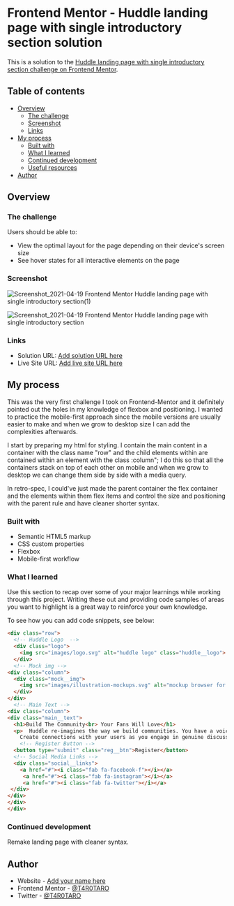 

# Frontend Mentor - Huddle landing page with single introductory section solution

This is a solution to the [Huddle landing page with single introductory section challenge on Frontend Mentor](https://www.frontendmentor.io/challenges/huddle-landing-page-with-a-single-introductory-section-B_2Wvxgi0). 

## Table of contents

- [Overview](#overview)
  - [The challenge](#the-challenge)
  - [Screenshot](#screenshot)
  - [Links](#links)
- [My process](#my-process)
  - [Built with](#built-with)
  - [What I learned](#what-i-learned)
  - [Continued development](#continued-development)
  - [Useful resources](#useful-resources)
- [Author](#author)

  

## Overview

### The challenge

Users should be able to:

- View the optimal layout for the page depending on their device's screen size
- See hover states for all interactive elements on the page

### Screenshot
![Screenshot_2021-04-19 Frontend Mentor Huddle landing page with single introductory section(1)](https://user-images.githubusercontent.com/76195521/115321950-d2fdfa80-a139-11eb-847a-14daea8e1051.png)

![Screenshot_2021-04-19 Frontend Mentor Huddle landing page with single introductory section](https://user-images.githubusercontent.com/76195521/115321979-e315da00-a139-11eb-9c5c-f0289cdbadba.png)

### Links

- Solution URL: [Add solution URL here](https://your-solution-url.com)
- Live Site URL: [Add live site URL here](https://your-live-site-url.com)

## My process

This was the very first challenge I took on Frontend-Mentor and it definitely pointed out the holes in my knowledge of flexbox and positioning.  I wanted to practice the mobile-first approach since the mobile versions are usually easier to make and when we grow to desktop size I can add the complexities afterwards. 

 I start by preparing my html for styling. I contain the main content in a container with the class name "row" and the child elements within are contained within an element with the class :column"; I do this so that all the containers stack on top of each other on mobile and when we grow to desktop we can change them side by side with a media query.

In retro-spec, I could've just made the parent container the flex container and the elements within them flex items and control the size and positioning with the parent rule and have cleaner shorter syntax.



### Built with

- Semantic HTML5 markup
- CSS custom properties
- Flexbox
- Mobile-first workflow

### What I learned

Use this section to recap over some of your major learnings while working through this project. Writing these out and providing code samples of areas you want to highlight is a great way to reinforce your own knowledge.

To see how you can add code snippets, see below:

```html
<div class="row">
  <!-- Huddle Logo  -->
  <div class="logo">
    <img src="images/logo.svg" alt="huddle logo" class="huddle__logo">
  </div>
  <!-- Mock img -->
<div class="column">
  <div class="mock__img">
    <img src="images/illustration-mockups.svg" alt="mockup browser for desktop and moblie">
  </div>
</div>  
  <!-- Main Text -->
<div class="column"> 
<div class="main__text">
  <h1>Build The Community<br> Your Fans Will Love</h1>
  <p>  Huddle re-imagines the way we build communities. You have a voice,   but so does your audience. 
    Create connections with your users as you engage in genuine discussion. </p>
    <!-- Register Button -->
  <button type="submit" class="reg__btn">Register</button>
  <!-- Social Media Links -->
  <div class="social__links">
    <a href="#"><i class="fab fa-facebook-f"></i></a>
     <a href="#"><i class="fab fa-instagram"></i></a>
     <a href="#"><i class="fab fa-twitter"></i></a>
 </div>
</div>
</div>
</div>
```
<div class="social__links">
    <a href="#"><i class="fab fa-facebook-f"></i></a>
     <a href="#"><i class="fab fa-instagram"></i></a>
     <a href="#"><i class="fab fa-twitter"></i></a>
 </div>

### Continued development

Remake landing page with cleaner syntax.

## Author

- Website - [Add your name here](https://www.your-site.com)
- Frontend Mentor - [@T4R0TARO](https://www.frontendmentor.io/profile/T4R0TARO)
- Twitter - [@T4R0TARO](https://www.twitter.com/T4R0TARO)


